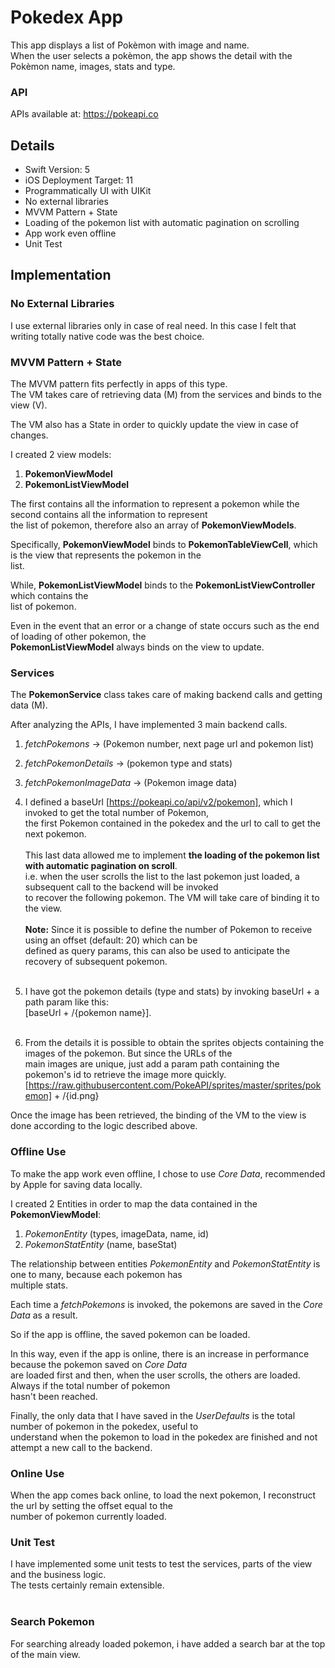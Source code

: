 # Pokedex App
This app displays a list of Pokèmon with image and name.<br>
When the user selects a pokèmon, the app shows the detail with the Pokèmon name, images, stats and type.

### API
APIs available at: https://pokeapi.co

## Details
- Swift Version: 5
- iOS Deployment Target: 11
- Programmatically UI with UIKit
- No external libraries
- MVVM Pattern + State
- Loading of the pokemon list with automatic pagination on scrolling
- App work even offline
- Unit Test

## Implementation

### No External Libraries
I use external libraries only in case of real need. In this case I felt that writing totally native code was the best choice.

### MVVM Pattern + State
The MVVM pattern fits perfectly in apps of this type.<br>
The VM takes care of retrieving data (M) from the services and binds to the view (V).

The VM also has a State in order to quickly update the view in case of changes.

I created 2 view models:

1. **PokemonViewModel**
2. **PokemonListViewModel**

The first contains all the information to represent a pokemon while the second contains all the information to represent <br>the list of pokemon, therefore also an array of **PokemonViewModels**.

Specifically, **PokemonViewModel** binds to **PokemonTableViewCell**, which is the view that represents the pokemon in the<br> list.

While, **PokemonListViewModel** binds to the **PokemonListViewController** which contains the<br> list of pokemon.

Even in the event that an error or a change of state occurs such as the end of loading of other pokemon, the<br> **PokemonListViewModel** always binds on the view to update.

### Services
The **PokemonService** class takes care of making backend calls and getting data (M).

After analyzing the APIs, I have implemented 3 main backend calls.

1. *fetchPokemons* -> (Pokemon number, next page url and pokemon list)
2. *fetchPokemonDetails* -> (pokemon type and stats)
3. *fetchPokemonImageData* -> (Pokemon image data)<br>


1. I defined a baseUrl [https://pokeapi.co/api/v2/pokemon], which I invoked to get the total number of Pokemon, <br>the first Pokemon contained in the pokedex and the url to call to get the next pokemon.<br><br>
 This last data allowed me to implement **the loading of the pokemon list with automatic pagination on scroll**.<br> i.e. when the user scrolls the list to the last pokemon just loaded, a subsequent call to the backend will be invoked <br>to recover the following pokemon. The VM will take care of binding it to the view.
 <br><br> **Note:** Since it is possible to define the number of Pokemon to receive using an offset (default: 20) which can be <br>defined as query params, this can also be used to anticipate the recovery of subsequent pokemon.
<br><br>
2. I have got the pokemon details (type and stats) by invoking baseUrl + a path param like this:<br> [baseUrl + /{pokemon name}].
<br><br>
3. From the details it is possible to obtain the sprites objects containing the images of the pokemon. But since the URLs of the <br>main images are unique, just add a param path containing the pokemon's id to retrieve the image more quickly.<br> [https://raw.githubusercontent.com/PokeAPI/sprites/master/sprites/pokemon] + /{id.png}

Once the image has been retrieved, the binding of the VM to the view is done according to the logic described above.

### Offline Use 
To make the app work even offline, I chose to use *Core Data*, recommended by Apple for saving data locally.

I created 2 Entities in order to map the data contained in the **PokemonViewModel**:

1. *PokemonEntity* (types, imageData, name, id)
2. *PokemonStatEntity* (name, baseStat)

The relationship between entities *PokemonEntity* and *PokemonStatEntity* is one to many, because each pokemon has <br>multiple stats.

Each time a *fetchPokemons* is invoked, the pokemons are saved in the *Core Data* as a result.

So if the app is offline, the saved pokemon can be loaded.

In this way, even if the app is online, there is an increase in performance because the pokemon saved on *Core Data* <br>are loaded first and then, when the user scrolls, the others are loaded. Always if the total number of pokemon <br>hasn't been reached.

Finally, the only data that I have saved in the *UserDefaults* is the total number of pokemon in the pokedex, useful to <br>understand when the pokemon to load in the pokedex are finished and not attempt a new call to the backend.

### Online Use
When the app comes back online, to load the next pokemon, I reconstruct the url by setting the offset equal to the<br> number of pokemon currently loaded.


### Unit Test
I have implemented some unit tests to test the services, parts of the view and the business logic.<br> The tests certainly remain extensible.
<br><br>
### Search Pokemon
For searching already loaded pokemon, i have added a search bar at the top of the main view.


